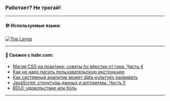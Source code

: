 ### Работает? Не трогай!

---
<!--
#### 🛠️ Technical stack:

![Java](https://img.shields.io/badge/Java-informational?logo=Oracle&style=flat&logoColor=white&color=FF4500)
![Kotlin](https://img.shields.io/badge/Kotlin-informational?logo=Kotlin&style=flat&logoColor=white&color=774D97)
![TS](https://img.shields.io/badge/TypeScript-informational?logo=typeScript&style=flat&logoColor=black&color=017acc)
![Python](https://img.shields.io/badge/Python-informational?logo=Python&style=flat&logoColor=black&color=ffdd54) <br>
![Spring](https://img.shields.io/badge/Spring-informational?logo=Spring&style=flat&logoColor=white&color=6DB33F) 
![SpringBoot](https://img.shields.io/badge/SpringBoot-informational?logo=SpringBoot&style=flat&logoColor=white&color=6DB33F)
![Nest](https://img.shields.io/badge/NestJS-informational?logo=NestJS&style=flat&logoColor=white&color=E0234E) 
![NodeJS](https://img.shields.io/badge/NodeJS-informational?logo=node.js&style=flat&logoColor=white&color=70A760)<br>
![PostgreSQL](https://img.shields.io/badge/PostgreSQL-informational?logo=PostgreSQL&style=flat&logoColor=white&color=DAA520)
![MongoDB](https://img.shields.io/badge/MongoDB-informational?logo=MongoDB&style=flat&logoColor=white&color=870000)
![Apache](https://img.shields.io/badge/Apache-informational?logo=apache&style=flat&logoColor=white&color=f74e28)

___ 
-->

#### 🛠️ Используемые языки:

[![Top Langs](https://github-readme-stats-u2qms2cxw-advtsettinggmailcoms-projects.vercel.app/api/top-langs/?username=zloylis&langs_count=10&hide_title=true&title_color=e6edf3&size_weight=0.5&count_weight=0.5&layout=compact&hide_progress=true&hide_border=true&theme=dracula)](https://github.com/zloylis)

<!---


####  :octocat:&nbsp;&nbsp; Статистика:

![GitHub stats](https://github-readme-stats-u2qms2cxw-advtsettinggmailcoms-projects.vercel.app/api?username=zloylis&show_icons=true&hide_border=true&theme=dracula&title_color=e6edf3&include_all_commits=true&count_private=true&hide_rank=false&hide_title=true&rank_icon=github)
-->
---

#### 💬 Свежее с habr.com:

<!-- BLOG-POST-LIST:START -->
- [Магия CSS на практике: советы по вёрстке от гика. Часть 4](https://habr.com/ru/companies/ruvds/articles/840500/?utm_source=habrahabr&utm_medium=rss&utm_campaign=840500)
- [Как не надо писать пользовательскую инструкцию](https://habr.com/ru/companies/usetech/articles/842148/?utm_source=habrahabr&utm_medium=rss&utm_campaign=842148)
- [Как системный аналитик может data-культуру развивать](https://habr.com/ru/companies/skbkontur/articles/842110/?utm_source=habrahabr&utm_medium=rss&utm_campaign=842110)
- [JavaScript: структуры данных и алгоритмы. Часть 5](https://habr.com/ru/companies/timeweb/articles/838794/?utm_source=habrahabr&utm_medium=rss&utm_campaign=838794)
- [BDUI: удовольствие или боль](https://habr.com/ru/companies/cian/articles/840664/?utm_source=habrahabr&utm_medium=rss&utm_campaign=840664)
<!-- BLOG-POST-LIST:END -->

---
